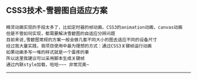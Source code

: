   
CSS3技术-雪碧图自适应方案
-----------------------------------
### 
	精灵动画实现的手段太多了，比如定时器的帧动画，CSS3的animation动画，canvas动画
	但是不管如何实现，都需要解决雪碧图的自适应分辨问题
	目前来说,雪碧图常规的方案一般会做几套不同大小的图去适应不同的设备尺寸
	经过我大量实践，我项目使用中最为理想的方式：通过CSS3关键帧运行动画
	如果动画多写一堆的样式就是一个蛋疼的事
	所以这里我建议可以采用脚本生成关键帧
	通过内联style加载，哈哈~~~ 非常完美~


-----------------------------------


